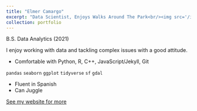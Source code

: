 ```yaml
---
title: "Elmer Camargo"
excerpt: "Data Scientist, Enjoys Walks Around The Park<br/><img src='/images/elmer.jpg'>"
collection: portfolio
---
```


B.S. Data Analytics (2021)

I enjoy working with data and tackling complex issues with a good attitude.

- Comfortable with Python, R, C++, JavaScript/Jekyll, Git

`pandas` `seaborn` `ggplot` `tidyverse` `sf` `gdal`
- Fluent in Spanish
- Can Juggle

[See my website for more]("https://flapjackstan.github.io/")
